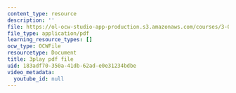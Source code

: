 ```yaml
---
content_type: resource
description: ''
file: https://ol-ocw-studio-app-production.s3.amazonaws.com/courses/3-091-introduction-to-solid-state-chemistry-fall-2018/183adf70350a41db62ade0e31234bdbe_s2QJtkcA1Uk.pdf
file_type: application/pdf
learning_resource_types: []
ocw_type: OCWFile
resourcetype: Document
title: 3play pdf file
uid: 183adf70-350a-41db-62ad-e0e31234bdbe
video_metadata:
  youtube_id: null
---
```

